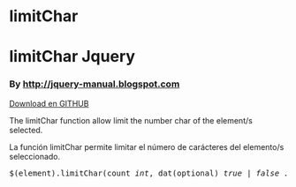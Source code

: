 limitChar
======

<h1>limitChar Jquery</h1>
<h3>By <a href="http://jquery-manual.blogspot.com" target="_blank">http://jquery-manual.blogspot.com</a></h3>
 
<a href="https://github.com/ManuDavila/limitChar" target="_blank">Download en GITHUB</a>
 
<p>The limitChar function allow limit the number char of the element/s selected.</p>
<p>La función limitChar permite limitar el número de carácteres del elemento/s seleccionado.</p>

<pre>$(element).limitChar(count <i>int</i>, dat(optional) <i>true | false . Default true.</i>);</pre>
